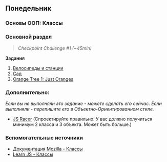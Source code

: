 ## Понедельник

### Основы ООП: Классы
### Основной раздел

>*Checkpoint Challenge #1 (~45min)*

**Задания**
1. [Велосипеды и станции](../../../../oojs-bikes-and-stations-challenge)
2. [Сад](../../../../oojs-garden-challenge)
3. [Orange Tree 1: Just Oranges](../../../../orange-tree-1-just-oranges-challenge)

### Дополнительно:
*Если вы не выполняли это задание - можете сделать его сейчас. Если выполняли - перепишите его в Объектно-Ориентированном стиле.*
- [JS Racer](../../../../js-racer-1-outrageous-fortune-challenge) (Спроектируйте правильно. У вас должно получиться минимум 2 класса и 3 объекта. Может быть больше.)



### Вспомогательные источники

- [Документация Mozilla - Классы](https://developer.mozilla.org/ru/docs/Web/JavaScript/Reference/Classes)
- [Learn JS - Классы](https://learn.javascript.ru/es-class)
